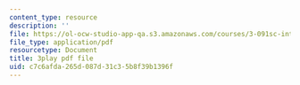 ```yaml
---
content_type: resource
description: ''
file: https://ol-ocw-studio-app-qa.s3.amazonaws.com/courses/3-091sc-introduction-to-solid-state-chemistry-fall-2010/c7c6afda265d087d31c35b8f39b1396f_dbSKZx9sfsg.pdf
file_type: application/pdf
resourcetype: Document
title: 3play pdf file
uid: c7c6afda-265d-087d-31c3-5b8f39b1396f
---
```

